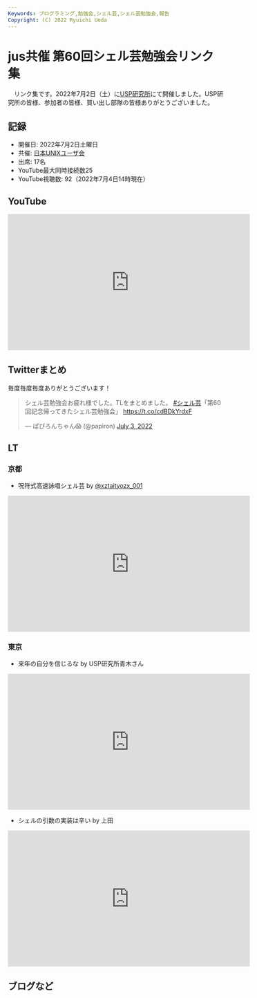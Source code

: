 ```yaml
---
Keywords: プログラミング,勉強会,シェル芸,シェル芸勉強会,報告
Copyright: (C) 2022 Ryuichi Ueda
---
```


# jus共催 第60回シェル芸勉強会リンク集

　リンク集です。2022年7月2日（土）に[USP研究所](https://www.usp-lab.com/)にて開催しました。USP研究所の皆様、参加者の皆様、買い出し部隊の皆様ありがとうございました。


## 記録

* 開催日: 2022年7月2日土曜日
* 共催: [日本UNIXユーザ会](https://www.jus.or.jp/)
* 出席: 17名
* YouTube最大同時接続数25
* YouTube視聴数: 92（2022年7月4日14時現在）


## YouTube


<iframe width="560" height="315" src="https://www.youtube.com/embed/Zyk110aaiLc" title="YouTube video player" frameborder="0" allow="accelerometer; autoplay; clipboard-write; encrypted-media; gyroscope; picture-in-picture" allowfullscreen></iframe>

## Twitterまとめ

毎度毎度毎度ありがとうございます！

<blockquote class="twitter-tweet" data-partner="tweetdeck"><p lang="ja" dir="ltr">シェル芸勉強会お疲れ様でした。TLをまとめました。 <a href="https://twitter.com/hashtag/%E3%82%B7%E3%82%A7%E3%83%AB%E8%8A%B8?src=hash&amp;ref_src=twsrc%5Etfw">#シェル芸</a>「第60回記念帰ってきたシェル芸勉強会」 <a href="https://t.co/cdBDkYrdxF">https://t.co/cdBDkYrdxF</a></p>&mdash; ぱぴろんちゃん😱 (@papiron) <a href="https://twitter.com/papiron/status/1543583419296534529?ref_src=twsrc%5Etfw">July 3, 2022</a></blockquote>
<script async src="https://platform.twitter.com/widgets.js" charset="utf-8"></script>

## LT

### 京都

* 呪符式高速詠唱シェル芸 by [@xztaityozx_001](https://twitter.com/xztaityozx_001)

<iframe width="560" height="315" src="https://www.youtube.com/embed/ZuZNgsrsETA" title="YouTube video player" frameborder="0" allow="accelerometer; autoplay; clipboard-write; encrypted-media; gyroscope; picture-in-picture" allowfullscreen></iframe>

### 東京

* 来年の自分を信じるな by USP研究所青木さん

<iframe width="560" height="315" src="https://www.youtube.com/embed/SXddQ5fMlRI" title="YouTube video player" frameborder="0" allow="accelerometer; autoplay; clipboard-write; encrypted-media; gyroscope; picture-in-picture" allowfullscreen></iframe>

* シェルの引数の実装は辛い by 上田

<iframe width="560" height="315" src="https://www.youtube.com/embed/RLJNzRmJ2Pc" title="YouTube video player" frameborder="0" allow="accelerometer; autoplay; clipboard-write; encrypted-media; gyroscope; picture-in-picture" allowfullscreen></iframe>


## ブログなど

